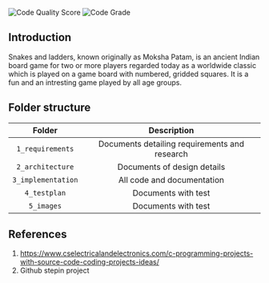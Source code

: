 ![Code Quality Score](https://api.codiga.io/project/29805/score/svg) ![Code Grade](https://api.codiga.io/project/29805/status/svg)

## Introduction
Snakes and ladders, known originally as Moksha Patam, is an ancient Indian board game for two or more players regarded today as a worldwide classic which is played on a game board with numbered, gridded squares. It is a fun and an intresting game played by all age groups. 


## Folder structure

| Folder | Description |
| :---: | :---: |
| `1_requirements` | Documents detailing requirements and research |
| `2_architecture` | Documents of design details |
| `3_implementation` | All code and documentation |
| `4_testplan` | Documents with test |
| `5_images` | Documents with test |

## References

1. https://www.cselectricalandelectronics.com/c-programming-projects-with-source-code-coding-projects-ideas/
2. Github stepin project